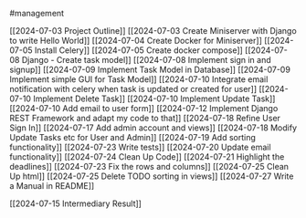 #management

[[2024-07-03 Project Outline]]
[[2024-07-03 Create Miniserver with Django to write Hello World]]
[[2024-07-04 Create Docker for Miniserver]]
[[2024-07-05 Install Celery]]
[[2024-07-05 Create docker compose]]
[[2024-07-08 Django - Create task model]]
[[2024-07-08 Implement sign in and signup]]
[[2024-07-09 Implement Task Model in Database]]
[[2024-07-09 Implement simple GUI for Task Model]]
[[2024-07-10 Integrate email notification with celery when task is updated or created for user]]
[[2024-07-10 Implement Delete Task]]
[[2024-07-10 Implement Update Task]]
[[2024-07-10 Add email to user form]]
[[2024-07-12 Implement Django REST Framework and adapt my code to that]]
[[2024-07-18 Refine User Sign In]]
[[2024-07-17 Add admin account and views]]
[[2024-07-18 Modify Update Tasks etc for User and Admin]]
[[2024-07-19 Add sorting functionality]]
[[2024-07-23 Write tests]]
[[2024-07-20 Update email functionality]]
[[2024-07-24 Clean Up Code]]
[[2024-07-21 Highlight the deadlines]]
[[2024-07-23 Fix the rows and columns]]
[[2024-07-25 Clean Up html]]
[[2024-07-25 Delete TODO sorting in views]]
[[2024-07-27 Write a Manual in README]]

[[2024-07-15 Intermediary Result]]